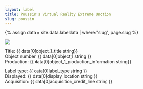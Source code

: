 ```yaml
---
layout: label
title: Poussin's Virtual Reality Extreme Unction
slug: poussin
---
```



{% assign data = site.data.labeldata | where:"slug", page.slug %}
<!-- {{ data }} -->
<img src="{{ data[0]object_1_cover_image string }}" class="img-fluid" />
<p>
Title: {{ data[0]object_1_title string}} <br />
Object number: {{ data[0]object_1 string }}<br />
Production: {{ data[0]object_1_production_information string}}<br />

Label type: {{ data[0]label_type string }} <br />
Displayed: {{ data[0]display_location string }}<br />
Acquisition: {{ data[0]acquisition_credit_line string }}<br />
</p>
